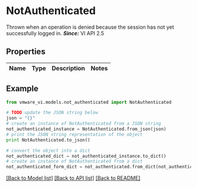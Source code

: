# NotAuthenticated

Thrown when an operation is denied because the session has not yet successfully logged in.  ***Since:*** VI API 2.5 

## Properties
Name | Type | Description | Notes
------------ | ------------- | ------------- | -------------

## Example

```python
from vmware_vi.models.not_authenticated import NotAuthenticated

# TODO update the JSON string below
json = "{}"
# create an instance of NotAuthenticated from a JSON string
not_authenticated_instance = NotAuthenticated.from_json(json)
# print the JSON string representation of the object
print NotAuthenticated.to_json()

# convert the object into a dict
not_authenticated_dict = not_authenticated_instance.to_dict()
# create an instance of NotAuthenticated from a dict
not_authenticated_form_dict = not_authenticated.from_dict(not_authenticated_dict)
```
[[Back to Model list]](../README.md#documentation-for-models) [[Back to API list]](../README.md#documentation-for-api-endpoints) [[Back to README]](../README.md)



